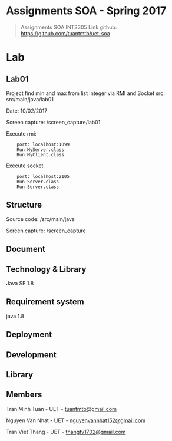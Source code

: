 # Assignments SOA - Spring 2017

> Assignments SOA INT3305
> Link github: https://github.com/tuantmtb/uet-soa 

# Lab

## Lab01
Project find min and max from list integer via RMI and Socket
src: src/main/java/lab01

Date: 10/02/2017

Screen capture: /screen_capture/lab01

Execute rmi:
        
        port: localhost:1099
        Run MyServer.class
        Run MyClient.class

Execute socket

        port: localhost:2105
        Run Server.class
        Run Server.class
        
## Structure

Source code: /src/main/java

Screen capture: /screen_capture


## Document

## Technology & Library
Java SE 1.8

## Requirement system

java 1.8

## Deployment
        
## Development

## Library


## Members

Tran Minh Tuan - UET - tuantmtb@gmail.com

Nguyen Van Nhat - UET - nguyenvannhat152@gmail.com

Tran Viet Thang - UET - thangtv1702@gmail.com
